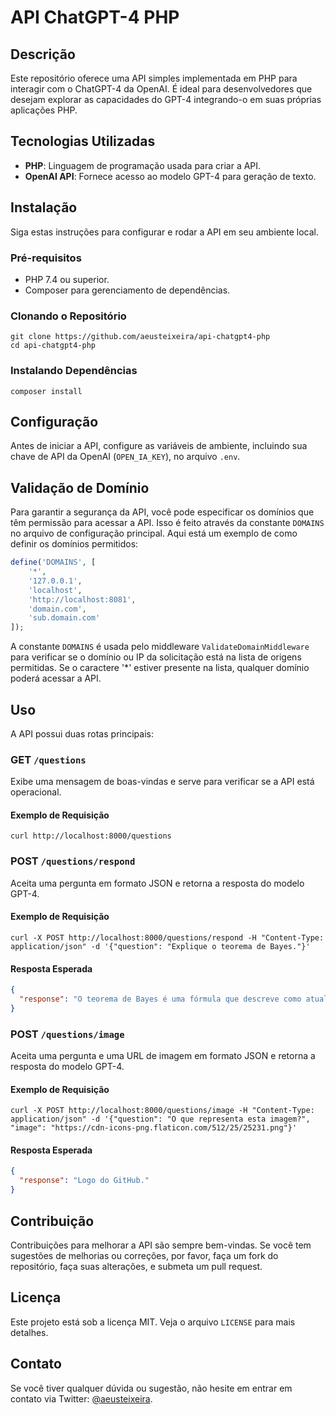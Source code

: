 # API ChatGPT-4 PHP

## Descrição
Este repositório oferece uma API simples implementada em PHP para interagir com o ChatGPT-4 da OpenAI. É ideal para desenvolvedores que desejam explorar as capacidades do GPT-4 integrando-o em suas próprias aplicações PHP.

## Tecnologias Utilizadas
- **PHP**: Linguagem de programação usada para criar a API.
- **OpenAI API**: Fornece acesso ao modelo GPT-4 para geração de texto.

## Instalação
Siga estas instruções para configurar e rodar a API em seu ambiente local.

### Pré-requisitos
- PHP 7.4 ou superior.
- Composer para gerenciamento de dependências.

### Clonando o Repositório
```
git clone https://github.com/aeusteixeira/api-chatgpt4-php
cd api-chatgpt4-php
```

### Instalando Dependências
```
composer install
```

## Configuração
Antes de iniciar a API, configure as variáveis de ambiente, incluindo sua chave de API da OpenAI (`OPEN_IA_KEY`), no arquivo `.env`.

## Validação de Domínio

Para garantir a segurança da API, você pode especificar os domínios que têm permissão para acessar a API. Isso é feito através da constante `DOMAINS` no arquivo de configuração principal. Aqui está um exemplo de como definir os domínios permitidos:

```php
define('DOMAINS', [
    '*',
    '127.0.0.1',
    'localhost',
    'http://localhost:8081',
    'domain.com',
    'sub.domain.com'
]);
```

A constante `DOMAINS` é usada pelo middleware `ValidateDomainMiddleware` para verificar se o domínio ou IP da solicitação está na lista de origens permitidas. Se o caractere '*' estiver presente na lista, qualquer domínio poderá acessar a API.

## Uso
A API possui duas rotas principais:

### GET `/questions`
Exibe uma mensagem de boas-vindas e serve para verificar se a API está operacional.

#### Exemplo de Requisição
```
curl http://localhost:8000/questions
```

### POST `/questions/respond`
Aceita uma pergunta em formato JSON e retorna a resposta do modelo GPT-4.

#### Exemplo de Requisição
``` 
curl -X POST http://localhost:8000/questions/respond -H "Content-Type: application/json" -d '{"question": "Explique o teorema de Bayes."}'
```

#### Resposta Esperada
```json
{
  "response": "O teorema de Bayes é uma fórmula que descreve como atualizar as probabilidades de hipóteses quando mais evidências ou informações ficam disponíveis."
}
```

### POST `/questions/image`
Aceita uma pergunta e uma URL de imagem em formato JSON e retorna a resposta do modelo GPT-4.

#### Exemplo de Requisição
``` 
curl -X POST http://localhost:8000/questions/image -H "Content-Type: application/json" -d '{"question": "O que representa esta imagem?", "image": "https://cdn-icons-png.flaticon.com/512/25/25231.png"}'
```

#### Resposta Esperada
```json
{
  "response": "Logo do GitHub."
}
```

## Contribuição
Contribuições para melhorar a API são sempre bem-vindas. Se você tem sugestões de melhorias ou correções, por favor, faça um fork do repositório, faça suas alterações, e submeta um pull request.

## Licença
Este projeto está sob a licença MIT. Veja o arquivo `LICENSE` para mais detalhes.

## Contato
Se você tiver qualquer dúvida ou sugestão, não hesite em entrar em contato via Twitter: [@aeusteixeira](https://twitter.com/aeusteixeira).